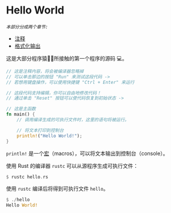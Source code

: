 # Hello World
 *`本部分分成两个章节:`*
 * [注释](https://github.com/Cy-zhen/Rust-Learning/tree/master/Hello/annotation)
 * [格式化输出](https://github.com/Cy-zhen/Rust-Learning/tree/master/Hello/printf)

这是大部分程序猿👨‍💻所接触的第一个程序的源码 :computer:。

```Rust
// 这是注释内容，将会被编译器忽略掉
// 可以单击那边的按钮 "Run" 来测试这段代码 ->
// 若想用键盘操作，可以使用快捷键 "Ctrl + Enter" 来运行

// 这段代码支持编辑，你可以自由地修改代码！
// 通过单击 "Reset" 按钮可以使代码恢复到初始状态 ->

// 这是主函数
fn main() {
    // 调用编译生成的可执行文件时，这里的语句将被运行。

    // 将文本打印到控制台
    println!("Hello World!");
}

```
`println!` 是一个[宏]()（macros），可以将文本输出到控制台（console）。

使用 Rust 的编译器 `rustc` 可以从源程序生成可执行文件：
```Rust
$ rustc hello.rs
```
使用 `rustc` 编译后将得到可执行文件 `hello`。
```Rust
$ ./hello
Hello World!
```
